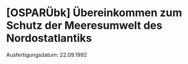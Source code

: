 # [OSPARÜbk] Übereinkommen zum Schutz der Meeresumwelt des Nordostatlantiks

Ausfertigungsdatum: 22.09.1992

 